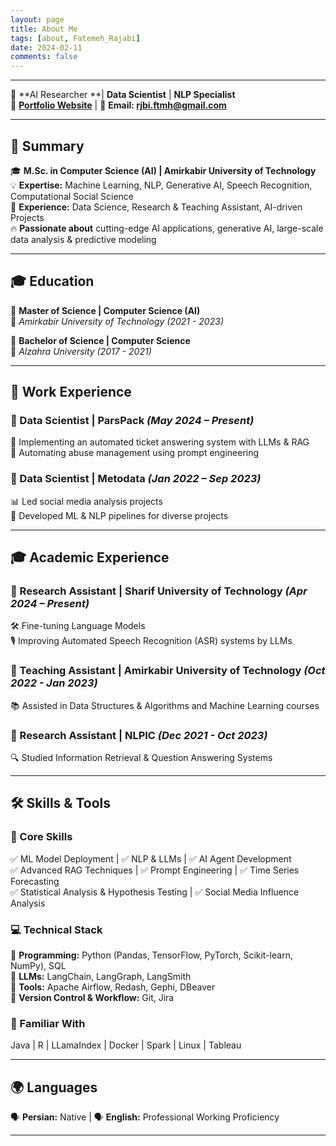```yaml
---
layout: page
title: About Me
tags: [about, Fatemeh_Rajabi]
date: 2024-02-11
comments: false
---
```


---

🚀 **AI Researcher **| **Data Scientist** | **NLP Specialist**  
🔗 **[Portfolio Website](https://rjbi-ftmh.github.io/)** | 📩 **Email: rjbi.ftmh@gmail.com**

---

## **🔹 Summary**  
🎓 **M.Sc. in Computer Science (AI) | Amirkabir University of Technology**  
💡 **Expertise:** Machine Learning, NLP, Generative AI, Speech Recognition, Computational Social Science  
🔬 **Experience:** Data Science, Research & Teaching Assistant, AI-driven Projects  
🔥 **Passionate about** cutting-edge AI applications, generative AI, large-scale data analysis & predictive modeling

---

## **🎓 Education**  

📌 **Master of Science | Computer Science (AI)**  
📍 *Amirkabir University of Technology (2021 - 2023)*  

📌 **Bachelor of Science | Computer Science**  
📍 *Alzahra University (2017 - 2021)*  

---

## **💼 Work Experience**  

### **🔹 Data Scientist | ParsPack** *(May 2024 – Present)*  
🚀 Implementing an automated ticket answering system with LLMs & RAG  
🤖 Automating abuse management using prompt engineering  

### **🔹 Data Scientist | Metodata** *(Jan 2022 – Sep 2023)*  
📊 Led social media analysis projects  
🧠 Developed ML & NLP pipelines for diverse projects  

---

## **🎓 Academic Experience**  

### **🔹 Research Assistant | Sharif University of Technology** *(Apr 2024 – Present)*  
🛠️ Fine-tuning Language Models  
🎙️ Improving Automated Speech Recognition (ASR) systems by LLMs

### **🔹 Teaching Assistant | Amirkabir University of Technology** *(Oct 2022 - Jan 2023)*  
📚 Assisted in Data Structures & Algorithms and Machine Learning courses  

### **🔹 Research Assistant | NLPIC** *(Dec 2021 - Oct 2023)*  
🔍 Studied Information Retrieval & Question Answering Systems

---

## **🛠 Skills & Tools**  

### **🌟 Core Skills**  
✅ ML Model Deployment | ✅ NLP & LLMs | ✅ AI Agent Development  
✅ Advanced RAG Techniques | ✅ Prompt Engineering | ✅ Time Series Forecasting  
✅ Statistical Analysis & Hypothesis Testing | ✅ Social Media Influence Analysis  

### **💻 Technical Stack**  
🔹 **Programming:** Python (Pandas, TensorFlow, PyTorch, Scikit-learn, NumPy), SQL  
🔹 **LLMs:** LangChain, LangGraph, LangSmith  
🔹 **Tools:** Apache Airflow, Redash, Gephi, DBeaver  
🔹 **Version Control & Workflow:** Git, Jira  

### **📌 Familiar With**  
Java | R | LLamaIndex | Docker | Spark | Linux | Tableau  

---

## **🌍 Languages**  
🗣️ **Persian:** Native | 🗣️ **English:** Professional Working Proficiency  

---
